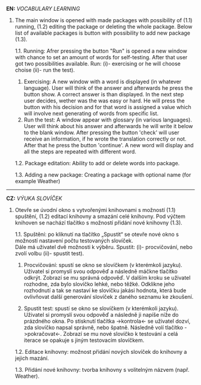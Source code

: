 **EN:** *VOCABULARY LEARNING*

1. The main window is opened with made packages with possibility of (1.1) running, (1.2) editing the package or deleting the whole package. Below list of available packages is button with possibility to add new package (1.3).

    1.1. Running: Afrer pressing the button "Run" is opened a new window with chance to set an amount of words for self-testing.
         After that user got two possibilities available. Run: (i)- exercising or he will choose choise (ii)- run the test).
    
      1. Exercising: A new window with a word is displayed (in whatever language). User will think of the answer and afterwards he press the button show. A correct answer is than displayed. In the next step user decides, wether was the was easy or hard. He will press the button with his decision and for that word is assigned a value which will involve next generating of words from specific list.
      2. Run the test: A window appear with glossary (in various languages). User will think about his answer and afterwards he will write it below to the blank window. After pressing the button 'check' will user receive an information, if he wrote the translation correctly or not. After that he press the button 'continue'. A new word will display and all the steps are repeated with different word.
      
   1.2. Package editation: Ability to add or delete words into package.
   
   1.3. Adding a new package: Creating a package with optional name (for example Weather)

_____________________________________________________________________________

**CZ:** *VÝUKA SLOVÍČEK*

1. Otevře se úvodní okno s vytvořenými knihovnami s možností (1.1) spuštění, (1.2) editací knihovny a smazání celé knihovny. Pod výčtem knihoven se nachází tlačítko s možností přidání nové knihovny (1.3). 

    1.1. Spuštění: po kliknutí na tlačítko „Spustit“ se otevře nové okno s možností nastavení počtu testovaných slovíček.  
     Dále má uživatel dvě možnosti k výběru. Spustit: (i)- procvičování, nebo zvolí volbu (ii)- spustit test).

      1. Procvičování: spustí se okno se slovíčkem (v kterémkoli jazyku). Uživatel si promyslí svou odpověď a následně máčkne tlačítko odkrýt. Zobrazí se mu správná odpověď. V dalším kroku se uživatel rozhodne, zda bylo slovíčko lehké, nebo těžké. Odklikne jeho rozhodnutí a tak se nastaví ke slovíčku jakási hodnota, která bude ovlivňovat další generování slovíček z daného seznamu ke zkoušení.

      2. Spustit test: spustí se okno se slovíčkem (v kterémkoli jazyku). Uživatel si promyslí svou odpověď a následně ji napíše níže do prázdného okna. Po stisknutí tlačítka ->kontrola<- se uživatel dozví, zda slovíčko napsal správně, nebo špatně. Následně volí tlačítko ->pokračovat<-. Zobrazí se mu nové slovíčko k testování a celá iterace se opakuje s jiným testovacím slovíčkem.

   1.2. Editace knihovny: možnost přidání nových slovíček do knihovny a jejich mazání.

   1.3. Přidání nové knihovny: tvorba knihovny s volitelným názvem (např. Weather). 


